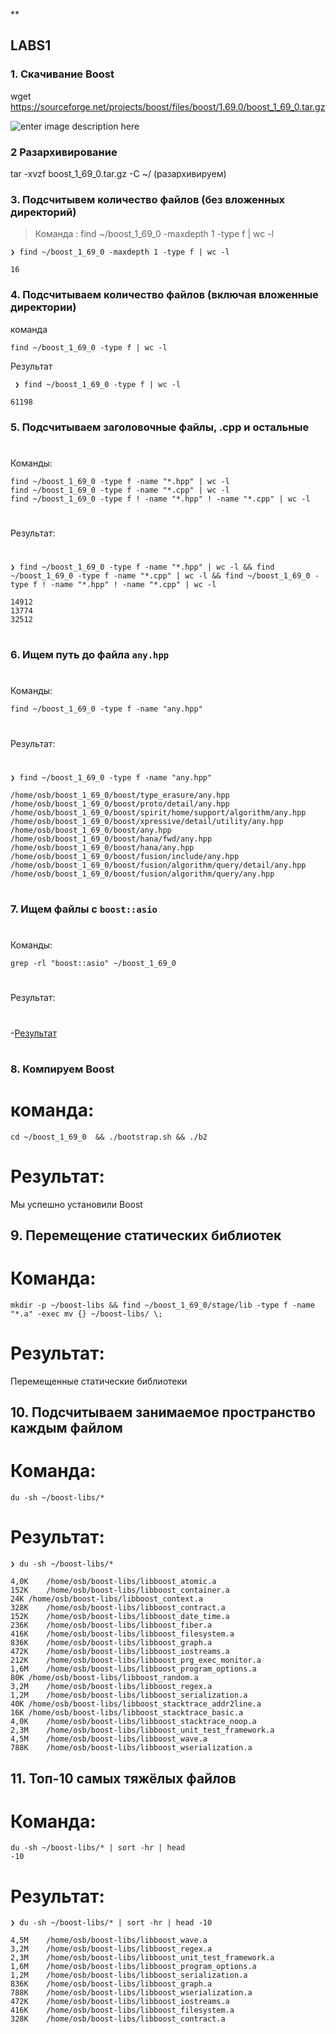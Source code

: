 
**

## LABS1


### **1. Скачивание Boost**
wget https://sourceforge.net/projects/boost/files/boost/1.69.0/boost_1_69_0.tar.gz


![enter image description here](https://i.yapx.ru/YgOgr.png)



### **2 Разархивирование**
tar -xvzf boost_1_69_0.tar.gz -C ~/
(разархивируем)

### **3. Подсчитывем количество файлов (без вложенных директорий)**

> Команда :  find ~/boost_1_69_0 -maxdepth 1 -type f | wc -l

    ❯ find ~/boost_1_69_0 -maxdepth 1 -type f | wc -l
    
    16




### **4. Подсчитываем количество файлов (включая вложенные директории)**
команда

    find ~/boost_1_69_0 -type f | wc -l
 Результат 

     ❯ find ~/boost_1_69_0 -type f | wc -l
    
    61198
### **5. Подсчитываем заголовочные файлы, .cpp и остальные**
#
Команды:

    find ~/boost_1_69_0 -type f -name "*.hpp" | wc -l
    find ~/boost_1_69_0 -type f -name "*.cpp" | wc -l
    find ~/boost_1_69_0 -type f ! -name "*.hpp" ! -name "*.cpp" | wc -l

#
Результат:
#

    ❯ find ~/boost_1_69_0 -type f -name "*.hpp" | wc -l && find ~/boost_1_69_0 -type f -name "*.cpp" | wc -l && find ~/boost_1_69_0 -type f ! -name "*.hpp" ! -name "*.cpp" | wc -l
    
    14912
    13774
    32512

#
 
### **6. Ищем путь до файла `any.hpp`**
#
Команды:

    find ~/boost_1_69_0 -type f -name "any.hpp"


#
Результат:
#

   

    ❯ find ~/boost_1_69_0 -type f -name "any.hpp"
    
    /home/osb/boost_1_69_0/boost/type_erasure/any.hpp
    /home/osb/boost_1_69_0/boost/proto/detail/any.hpp
    /home/osb/boost_1_69_0/boost/spirit/home/support/algorithm/any.hpp
    /home/osb/boost_1_69_0/boost/xpressive/detail/utility/any.hpp
    /home/osb/boost_1_69_0/boost/any.hpp
    /home/osb/boost_1_69_0/boost/hana/fwd/any.hpp
    /home/osb/boost_1_69_0/boost/hana/any.hpp
    /home/osb/boost_1_69_0/boost/fusion/include/any.hpp
    /home/osb/boost_1_69_0/boost/fusion/algorithm/query/detail/any.hpp
    /home/osb/boost_1_69_0/boost/fusion/algorithm/query/any.hpp



#


### **7. Ищем файлы с `boost::asio`**


#
Команды: 

    grep -rl "boost::asio" ~/boost_1_69_0


#
Результат:
#
 
   -[Результат](https://raw.githubusercontent.com/Vadimgtatop1/labs1/refs/heads/main/log.txt)
#

### **8. Компируем Boost**

# команда:

    cd ~/boost_1_69_0  && ./bootstrap.sh && ./b2

# Результат:
Мы успешно установили Boost
## 9. Перемещение статических библиотек

# Команда:

    mkdir -p ~/boost-libs && find ~/boost_1_69_0/stage/lib -type f -name "*.a" -exec mv {} ~/boost-libs/ \;

# Результат: 

Перемещенные статические библиотеки 

## 10. Подсчитываем занимаемое пространство каждым файлом

# Команда:

    du -sh ~/boost-libs/*

# Результат:

    ❯ du -sh ~/boost-libs/*
    
    4,0K	/home/osb/boost-libs/libboost_atomic.a
    152K	/home/osb/boost-libs/libboost_container.a
    24K	/home/osb/boost-libs/libboost_context.a
    328K	/home/osb/boost-libs/libboost_contract.a
    152K	/home/osb/boost-libs/libboost_date_time.a
    236K	/home/osb/boost-libs/libboost_fiber.a
    416K	/home/osb/boost-libs/libboost_filesystem.a
    836K	/home/osb/boost-libs/libboost_graph.a
    472K	/home/osb/boost-libs/libboost_iostreams.a
    212K	/home/osb/boost-libs/libboost_prg_exec_monitor.a
    1,6M	/home/osb/boost-libs/libboost_program_options.a
    80K	/home/osb/boost-libs/libboost_random.a
    3,2M	/home/osb/boost-libs/libboost_regex.a
    1,2M	/home/osb/boost-libs/libboost_serialization.a
    40K	/home/osb/boost-libs/libboost_stacktrace_addr2line.a
    16K	/home/osb/boost-libs/libboost_stacktrace_basic.a
    4,0K	/home/osb/boost-libs/libboost_stacktrace_noop.a
    2,3M	/home/osb/boost-libs/libboost_unit_test_framework.a
    4,5M	/home/osb/boost-libs/libboost_wave.a
    788K	/home/osb/boost-libs/libboost_wserialization.a


## 11. Топ-10 самых тяжёлых файлов

# Команда: 

    du -sh ~/boost-libs/* | sort -hr | head 
    -10

# Результат:

    ❯ du -sh ~/boost-libs/* | sort -hr | head -10
    
    4,5M	/home/osb/boost-libs/libboost_wave.a
    3,2M	/home/osb/boost-libs/libboost_regex.a
    2,3M	/home/osb/boost-libs/libboost_unit_test_framework.a
    1,6M	/home/osb/boost-libs/libboost_program_options.a
    1,2M	/home/osb/boost-libs/libboost_serialization.a
    836K	/home/osb/boost-libs/libboost_graph.a
    788K	/home/osb/boost-libs/libboost_wserialization.a
    472K	/home/osb/boost-libs/libboost_iostreams.a
    416K	/home/osb/boost-libs/libboost_filesystem.a
    328K	/home/osb/boost-libs/libboost_contract.a




